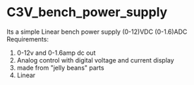 # C3V_bench_power_supply
Its a simple Linear bench power supply (0-12)VDC (0-1.6)ADC 
Requirements: 

1. 0-12v and 0-1.6amp dc out
2. Analog control with digital voltage and current display
3. made from "jelly beans" parts
4. Linear

